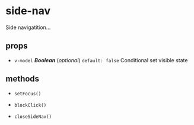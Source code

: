 # side-nav 
Side navigatition... 

## props 
- `v-model` ***Boolean*** (*optional*) `default: false` 
Conditional set visible state 



## methods 
- `setFocus()` 

- `blockClick()` 

- `closeSideNav()` 


